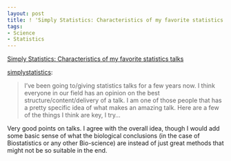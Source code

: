 ```yaml
---
layout: post
title: ! 'Simply Statistics: Characteristics of my favorite statistics talks'
tags:
- Science
- Statistics
---
```

<a href="http://simplystatistics.tumblr.com/post/18792698723/characteristics-of-my-favorite-statistics-talks">Simply Statistics: Characteristics of my favorite statistics talks</a><br/><p><a class="tumblr_blog" href="http://simplystatistics.tumblr.com/post/18792698723/characteristics-of-my-favorite-statistics-talks">simplystatistics</a>:</p>

> <p>I’ve been going to/giving statistics talks for a few years now. I think everyone in our field has an opinion on the best structure/content/delivery of a talk. I am one of those people that has a pretty specific idea of what makes an amazing talk. Here are a few of the things I think are key, I try&#8230;</p>
<p>Very good points on talks. I agree with the overall idea, though I would add some basic sense of what the biological conclusions (in the case of Biostatistics or any other Bio-science) are instead of just great methods that might not be so suitable in the end.</p>
